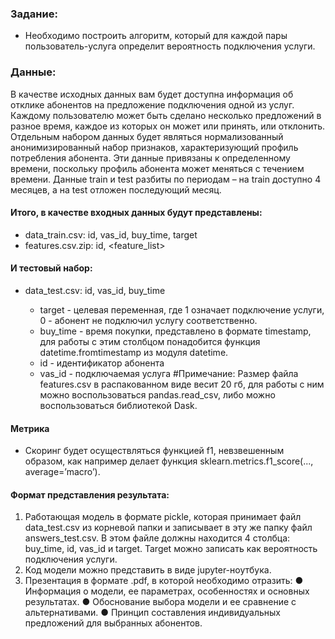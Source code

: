 ### Задание:
- Необходимо построить алгоритм, который для каждой пары пользователь-услуга определит вероятность подключения услуги.
### Данные:
В качестве исходных данных вам будет доступна информация об отклике абонентов на предложение подключения одной из услуг. Каждому пользователю может быть сделано несколько предложений в разное время, каждое из которых он может или принять, или отклонить. Отдельным набором данных будет являться нормализованный анонимизированный набор признаков, характеризующий профиль потребления абонента. Эти данные привязаны к определенному времени, поскольку профиль
абонента может меняться с течением времени. Данные train и test разбиты по периодам – на train доступно 4 месяцев, а на test отложен последующий месяц.

#### Итого, в качестве входных данных будут представлены:
- data_train.csv: id, vas_id, buy_time, target
- features.csv.zip: id, <feature_list>
#### И тестовый набор:
- data_test.csv: id, vas_id, buy_time

    - target - целевая переменная, где 1 означает подключение услуги, 0 - абонент не подключил услугу соответственно.
    - buy_time - время покупки, представлено в формате timestamp, для работы с этим столбцом понадобится функция datetime.fromtimestamp из модуля datetime.
    - id - идентификатор абонента
    - vas_id - подключаемая услуга
#Примечание: Размер файла features.csv в распакованном виде весит 20 гб, для
работы с ним можно воспользоваться pandas.read_csv, либо можно воспользоваться
библиотекой Dask.
#### Метрика
- Скоринг будет осуществляться функцией f1, невзвешенным образом, как например делает функция sklearn.metrics.f1_score(..., average=’macro’).

#### Формат представления результата:
1. Работающая модель в формате pickle, которая принимает файл data_test.csv
из корневой папки и записывает в эту же папку файл answers_test.csv. В этом
файле должны находится 4 столбца: buy_time, id, vas_id и target. Target можно
записать как вероятность подключения услуги.
2. Код модели можно представить в виде jupyter-ноутбука.
3. Презентация в формате .pdf, в которой необходимо отразить:
● Информация о модели, ее параметрах, особенностях и основных
результатах.
● Обоснование выбора модели и ее сравнение с альтернативами.
● Принцип составления индивидуальных предложений для выбранных
абонентов.
